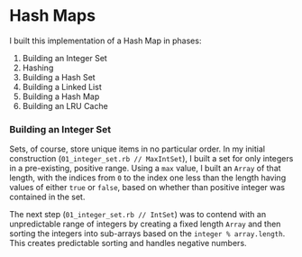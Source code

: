 # Hash Maps

I built this implementation of a Hash Map in phases:

1. Building an Integer Set
2. Hashing
3. Building a Hash Set
4. Building a Linked List
5. Building a Hash Map
6. Building an LRU Cache

### Building an Integer Set

Sets, of course, store unique items in no particular order. In my initial construction (`01_integer_set.rb // MaxIntSet`), I built a set for only integers in a pre-existing, positive range. Using a `max` value, I built an `Array` of that length, with the indices from `0` to the index one less than the length having values of either `true` or `false`, based on whether than positive integer was contained in the set.

The next step (`01_integer_set.rb // IntSet`) was to contend with an unpredictable range of integers by creating a fixed length `Array` and then sorting the integers into sub-arrays based on the `integer % array.length`. This creates predictable sorting and handles negative numbers.
